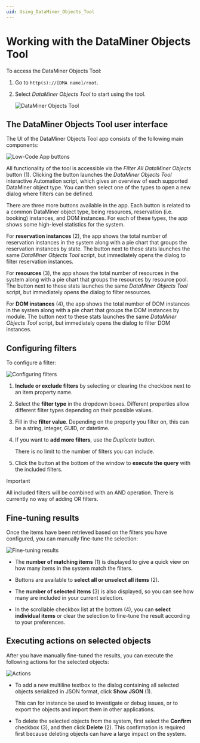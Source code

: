 ```yaml
---
uid: Using_DataMiner_Objects_Tool
---
```


# Working with the DataMiner Objects Tool

To access the DataMiner Objects Tool:

1. Go to `http(s)://[DMA name]/root`.

1. Select *DataMiner Objects Tool* to start using the tool.

   ![DataMiner Objects Tool](~/dataminer/images/DataMiner_Objects_Tool.png)

## The DataMiner Objects Tool user interface

The UI of the DataMiner Objects Tool app consists of the following main components:

![Low-Code App buttons](~/dataminer/images/Using_DataMiner_Objects_Tool.png)

All functionality of the tool is accessible via the *Filter All DataMiner Objects* button (1). Clicking the button launches the *DataMiner Objects Tool* interactive Automation script, which gives an overview of each supported DataMiner object type. You can then select one of the types to open a new dialog where filters can be defined.

There are three more buttons available in the app. Each button is related to a common DataMiner object type, being resources, reservation (i.e. booking) instances, and DOM instances. For each of these types, the app shows some high-level statistics for the system.

For **reservation instances** (2), the app shows the total number of reservation instances in the system along with a pie chart that groups the reservation instances by state. The button next to these stats launches the same *DataMiner Objects Tool* script, but immediately opens the dialog to filter reservation instances.

For **resources** (3), the app shows the total number of resources in the system along with a pie chart that groups the resources by resource pool. The button next to these stats launches the same *DataMiner Objects Tool* script, but immediately opens the dialog to filter resources.

For **DOM instances** (4), the app shows the total number of DOM instances in the system along with a pie chart that groups the DOM instances by module. The button next to these stats launches the same *DataMiner Objects Tool* script, but immediately opens the dialog to filter DOM instances.

## Configuring filters

To configure a filter:

![Configuring filters](~/dataminer/images/Using_DataMiner_Objects_Tool_ConfiguringFilters.png)

1. **Include or exclude filters** by selecting or clearing the checkbox next to an item property name.

1. Select the **filter type** in the dropdown boxes. Different properties allow different filter types depending on their possible values.

1. Fill in the **filter value**. Depending on the property you filter on, this can be a string, integer, GUID, or datetime.

1. If you want to **add more filters**, use the *Duplicate* button.

   There is no limit to the number of filters you can include.

1. Click the button at the bottom of the window to **execute the query** with the included filters.

> [!IMPORTANT]
> All included filters will be combined with an AND operation. There is currently no way of adding OR filters.

## Fine-tuning results

Once the items have been retrieved based on the filters you have configured, you can manually fine-tune the selection:

![Fine-tuning results](~/dataminer/images/Using_DataMiner_Objects_Tool_FinetuningResults.png)

- The **number of matching items** (1) is displayed to give a quick view on how many items in the system match the filters.

- Buttons are available to **select all or unselect all items** (2).

- The **number of selected items** (3) is also displayed, so you can see how many are included in your current selection.

- In the scrollable checkbox list at the bottom (4), you can **select individual items** or clear the selection to fine-tune the result according to your preferences.

## Executing actions on selected objects

After you have manually fine-tuned the results, you can execute the following actions for the selected objects:

![Actions](~/dataminer/images/Using_DataMiner_Objects_Tool_Actions.png)

- To add a new multiline textbox to the dialog containing all selected objects serialized in JSON format, click **Show JSON** (1).

  This can for instance be used to investigate or debug issues, or to export the objects and import them in other applications.

- To delete the selected objects from the system, first select the **Confirm** checkbox (3), and then click **Delete** (2). This confirmation is required first because deleting objects can have a large impact on the system.
